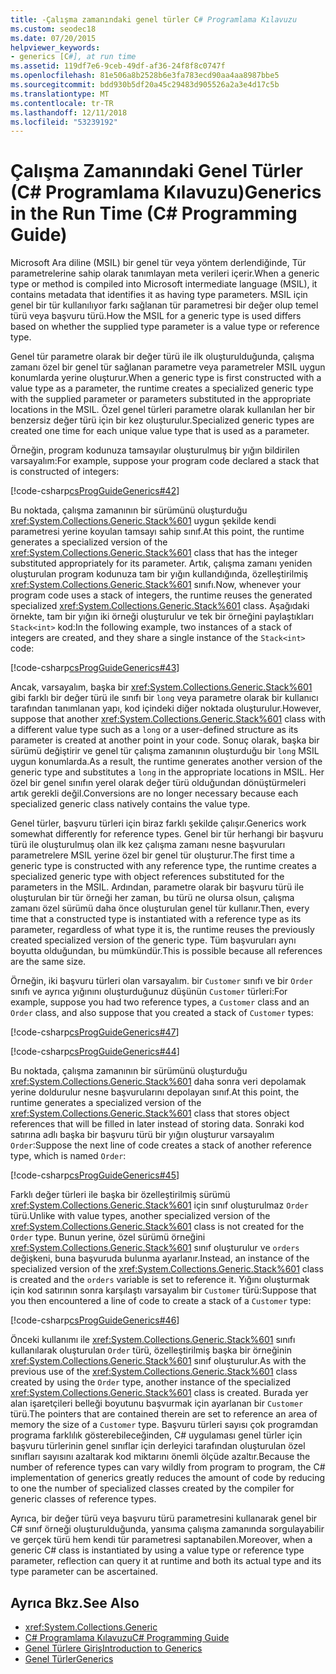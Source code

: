 ```yaml
---
title: -Çalışma zamanındaki genel türler C# Programlama Kılavuzu
ms.custom: seodec18
ms.date: 07/20/2015
helpviewer_keywords:
- generics [C#], at run time
ms.assetid: 119df7e6-9ceb-49df-af36-24f8f8c0747f
ms.openlocfilehash: 81e506a8b2528b6e3fa783ecd90aa4aa8987bbe5
ms.sourcegitcommit: bdd930b5df20a45c29483d905526a2a3e4d17c5b
ms.translationtype: MT
ms.contentlocale: tr-TR
ms.lasthandoff: 12/11/2018
ms.locfileid: "53239192"
---
```

# <a name="generics-in-the-run-time-c-programming-guide"></a><span data-ttu-id="1e026-102">Çalışma Zamanındaki Genel Türler (C# Programlama Kılavuzu)</span><span class="sxs-lookup"><span data-stu-id="1e026-102">Generics in the Run Time (C# Programming Guide)</span></span>
<span data-ttu-id="1e026-103">Microsoft Ara diline (MSIL) bir genel tür veya yöntem derlendiğinde, Tür parametrelerine sahip olarak tanımlayan meta verileri içerir.</span><span class="sxs-lookup"><span data-stu-id="1e026-103">When a generic type or method is compiled into Microsoft intermediate language (MSIL), it contains metadata that identifies it as having type parameters.</span></span> <span data-ttu-id="1e026-104">MSIL için genel bir tür kullanılıyor farkı sağlanan tür parametresi bir değer olup temel türü veya başvuru türü.</span><span class="sxs-lookup"><span data-stu-id="1e026-104">How the MSIL for a generic type is used differs based on whether the supplied type parameter is a value type or reference type.</span></span>  
  
 <span data-ttu-id="1e026-105">Genel tür parametre olarak bir değer türü ile ilk oluşturulduğunda, çalışma zamanı özel bir genel tür sağlanan parametre veya parametreler MSIL uygun konumlarda yerine oluşturur.</span><span class="sxs-lookup"><span data-stu-id="1e026-105">When a generic type is first constructed with a value type as a parameter, the runtime creates a specialized generic type with the supplied parameter or parameters substituted in the appropriate locations in the MSIL.</span></span> <span data-ttu-id="1e026-106">Özel genel türleri parametre olarak kullanılan her bir benzersiz değer türü için bir kez oluşturulur.</span><span class="sxs-lookup"><span data-stu-id="1e026-106">Specialized generic types are created one time for each unique value type that is used as a parameter.</span></span>  
  
 <span data-ttu-id="1e026-107">Örneğin, program kodunuza tamsayılar oluşturulmuş bir yığın bildirilen varsayalım:</span><span class="sxs-lookup"><span data-stu-id="1e026-107">For example, suppose your program code declared a stack that is constructed of integers:</span></span>  
  
 [!code-csharp[csProgGuideGenerics#42](../../../csharp/programming-guide/generics/codesnippet/CSharp/generics-in-the-run-time_1.cs)]  
  
 <span data-ttu-id="1e026-108">Bu noktada, çalışma zamanının bir sürümünü oluşturduğu <xref:System.Collections.Generic.Stack%601> uygun şekilde kendi parametresi yerine koyulan tamsayı sahip sınıf.</span><span class="sxs-lookup"><span data-stu-id="1e026-108">At this point, the runtime generates a specialized version of the <xref:System.Collections.Generic.Stack%601> class that has the integer substituted appropriately for its parameter.</span></span> <span data-ttu-id="1e026-109">Artık, çalışma zamanı yeniden oluşturulan program kodunuza tam bir yığın kullandığında, özelleştirilmiş <xref:System.Collections.Generic.Stack%601> sınıfı.</span><span class="sxs-lookup"><span data-stu-id="1e026-109">Now, whenever your program code uses a stack of integers, the runtime reuses the generated specialized <xref:System.Collections.Generic.Stack%601> class.</span></span> <span data-ttu-id="1e026-110">Aşağıdaki örnekte, tam bir yığın iki örneği oluşturulur ve tek bir örneğini paylaştıkları `Stack<int>` kod:</span><span class="sxs-lookup"><span data-stu-id="1e026-110">In the following example, two instances of a stack of integers are created, and they share a single instance of the `Stack<int>` code:</span></span>  
  
 [!code-csharp[csProgGuideGenerics#43](../../../csharp/programming-guide/generics/codesnippet/CSharp/generics-in-the-run-time_2.cs)]  
  
 <span data-ttu-id="1e026-111">Ancak, varsayalım, başka bir <xref:System.Collections.Generic.Stack%601> gibi farklı bir değer türü ile sınıfı bir `long` veya parametre olarak bir kullanıcı tarafından tanımlanan yapı, kod içindeki diğer noktada oluşturulur.</span><span class="sxs-lookup"><span data-stu-id="1e026-111">However, suppose that another <xref:System.Collections.Generic.Stack%601> class with a different value type such as a `long` or a user-defined structure as its parameter is created at another point in your code.</span></span> <span data-ttu-id="1e026-112">Sonuç olarak, başka bir sürümü değiştirir ve genel tür çalışma zamanının oluşturduğu bir `long` MSIL uygun konumlarda.</span><span class="sxs-lookup"><span data-stu-id="1e026-112">As a result, the runtime generates another version of the generic type and substitutes a `long` in the appropriate locations in MSIL.</span></span> <span data-ttu-id="1e026-113">Her özel bir genel sınıfın yerel olarak değer türü olduğundan dönüştürmeleri artık gerekli değil.</span><span class="sxs-lookup"><span data-stu-id="1e026-113">Conversions are no longer necessary because each specialized generic class natively contains the value type.</span></span>  
  
 <span data-ttu-id="1e026-114">Genel türler, başvuru türleri için biraz farklı şekilde çalışır.</span><span class="sxs-lookup"><span data-stu-id="1e026-114">Generics work somewhat differently for reference types.</span></span> <span data-ttu-id="1e026-115">Genel bir tür herhangi bir başvuru türü ile oluşturulmuş olan ilk kez çalışma zamanı nesne başvuruları parametrelere MSIL yerine özel bir genel tür oluşturur.</span><span class="sxs-lookup"><span data-stu-id="1e026-115">The first time a generic type is constructed with any reference type, the runtime creates a specialized generic type with object references substituted for the parameters in the MSIL.</span></span> <span data-ttu-id="1e026-116">Ardından, parametre olarak bir başvuru türü ile oluşturulan bir tür örneği her zaman, bu türü ne olursa olsun, çalışma zamanı özel sürümü daha önce oluşturulan genel tür kullanır.</span><span class="sxs-lookup"><span data-stu-id="1e026-116">Then, every time that a constructed type is instantiated with a reference type as its parameter, regardless of what type it is, the runtime reuses the previously created specialized version of the generic type.</span></span> <span data-ttu-id="1e026-117">Tüm başvuruları aynı boyutta olduğundan, bu mümkündür.</span><span class="sxs-lookup"><span data-stu-id="1e026-117">This is possible because all references are the same size.</span></span>  
  
 <span data-ttu-id="1e026-118">Örneğin, iki başvuru türleri olan varsayalım. bir `Customer` sınıfı ve bir `Order` sınıfı ve ayrıca yığınını oluşturduğunuz düşünün `Customer` türleri:</span><span class="sxs-lookup"><span data-stu-id="1e026-118">For example, suppose you had two reference types, a `Customer` class and an `Order` class, and also suppose that you created a stack of `Customer` types:</span></span>  
  
 [!code-csharp[csProgGuideGenerics#47](../../../csharp/programming-guide/generics/codesnippet/CSharp/generics-in-the-run-time_3.cs)]  
  
 [!code-csharp[csProgGuideGenerics#44](../../../csharp/programming-guide/generics/codesnippet/CSharp/generics-in-the-run-time_4.cs)]  
  
 <span data-ttu-id="1e026-119">Bu noktada, çalışma zamanının bir sürümünü oluşturduğu <xref:System.Collections.Generic.Stack%601> daha sonra veri depolamak yerine doldurulur nesne başvurularını depolayan sınıf.</span><span class="sxs-lookup"><span data-stu-id="1e026-119">At this point, the runtime generates a specialized version of the <xref:System.Collections.Generic.Stack%601> class that stores object references that will be filled in later instead of storing data.</span></span> <span data-ttu-id="1e026-120">Sonraki kod satırına adlı başka bir başvuru türü bir yığın oluşturur varsayalım `Order`:</span><span class="sxs-lookup"><span data-stu-id="1e026-120">Suppose the next line of code creates a stack of another reference type, which is named `Order`:</span></span>  
  
 [!code-csharp[csProgGuideGenerics#45](../../../csharp/programming-guide/generics/codesnippet/CSharp/generics-in-the-run-time_5.cs)]  
  
 <span data-ttu-id="1e026-121">Farklı değer türleri ile başka bir özelleştirilmiş sürümü <xref:System.Collections.Generic.Stack%601> için sınıf oluşturulmaz `Order` türü.</span><span class="sxs-lookup"><span data-stu-id="1e026-121">Unlike with value types, another specialized version of the <xref:System.Collections.Generic.Stack%601> class is not created for the `Order` type.</span></span> <span data-ttu-id="1e026-122">Bunun yerine, özel sürümü örneğini <xref:System.Collections.Generic.Stack%601> sınıf oluşturulur ve `orders` değişkeni, buna başvuruda bulunma ayarlanır.</span><span class="sxs-lookup"><span data-stu-id="1e026-122">Instead, an instance of the specialized version of the <xref:System.Collections.Generic.Stack%601> class is created and the `orders` variable is set to reference it.</span></span> <span data-ttu-id="1e026-123">Yığını oluşturmak için kod satırının sonra karşılaştı varsayalım bir `Customer` türü:</span><span class="sxs-lookup"><span data-stu-id="1e026-123">Suppose that you then encountered a line of code to create a stack of a `Customer` type:</span></span>  
  
 [!code-csharp[csProgGuideGenerics#46](../../../csharp/programming-guide/generics/codesnippet/CSharp/generics-in-the-run-time_6.cs)]  
  
 <span data-ttu-id="1e026-124">Önceki kullanımı ile <xref:System.Collections.Generic.Stack%601> sınıfı kullanılarak oluşturulan `Order` türü, özelleştirilmiş başka bir örneğinin <xref:System.Collections.Generic.Stack%601> sınıf oluşturulur.</span><span class="sxs-lookup"><span data-stu-id="1e026-124">As with the previous use of the <xref:System.Collections.Generic.Stack%601> class created by using the `Order` type, another instance of the specialized <xref:System.Collections.Generic.Stack%601> class is created.</span></span> <span data-ttu-id="1e026-125">Burada yer alan işaretçileri belleği boyutunu başvurmak için ayarlanan bir `Customer` türü.</span><span class="sxs-lookup"><span data-stu-id="1e026-125">The pointers that are contained therein are set to reference an area of memory the size of a `Customer` type.</span></span> <span data-ttu-id="1e026-126">Başvuru türleri sayısı çok programdan programa farklılık gösterebileceğinden, C# uygulaması genel türler için başvuru türlerinin genel sınıflar için derleyici tarafından oluşturulan özel sınıfları sayısını azaltarak kod miktarını önemli ölçüde azaltır.</span><span class="sxs-lookup"><span data-stu-id="1e026-126">Because the number of reference types can vary wildly from program to program, the C# implementation of generics greatly reduces the amount of code by reducing to one the number of specialized classes created by the compiler for generic classes of reference types.</span></span>  
  
 <span data-ttu-id="1e026-127">Ayrıca, bir değer türü veya başvuru türü parametresini kullanarak genel bir C# sınıf örneği oluşturulduğunda, yansıma çalışma zamanında sorgulayabilir ve gerçek türü hem kendi tür parametresi saptanabilen.</span><span class="sxs-lookup"><span data-stu-id="1e026-127">Moreover, when a generic C# class is instantiated by using a value type or reference type parameter, reflection can query it at runtime and both its actual type and its type parameter can be ascertained.</span></span>  
  
## <a name="see-also"></a><span data-ttu-id="1e026-128">Ayrıca Bkz.</span><span class="sxs-lookup"><span data-stu-id="1e026-128">See Also</span></span>

- <xref:System.Collections.Generic>  
- [<span data-ttu-id="1e026-129">C# Programlama Kılavuzu</span><span class="sxs-lookup"><span data-stu-id="1e026-129">C# Programming Guide</span></span>](../../../csharp/programming-guide/index.md)  
- [<span data-ttu-id="1e026-130">Genel Türlere Giriş</span><span class="sxs-lookup"><span data-stu-id="1e026-130">Introduction to Generics</span></span>](../../../csharp/programming-guide/generics/introduction-to-generics.md)  
- [<span data-ttu-id="1e026-131">Genel Türler</span><span class="sxs-lookup"><span data-stu-id="1e026-131">Generics</span></span>](~/docs/standard/generics/index.md)
